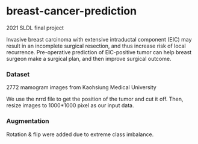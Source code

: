 # breast-cancer-prediction
2021 SLDL final project

Invasive breast carcinoma with extensive intraductal component (EIC) may result in an incomplete surgical resection, and thus increase risk of local recurrence.
Pre-operative prediction of EIC-positive tumor can help breast surgeon make a surgical plan, and then improve surgical outcome.

### Dataset ###
2772 mamogram images from Kaohsiung Medical University

We use the nrrd file to get the position of the tumor and cut it off. Then, resize images to 1000*1000 pixel as our input data.

### Augmentation ###
Rotation & flip were added due to extreme class imbalance.
